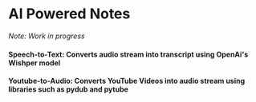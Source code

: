 # AI Powered Notes

*Note: Work in progress*

#### Speech-to-Text: Converts audio stream into transcript using OpenAi's Wishper model

#### Youtube-to-Audio: Converts YouTube Videos into audio stream using libraries such as pydub and pytube


